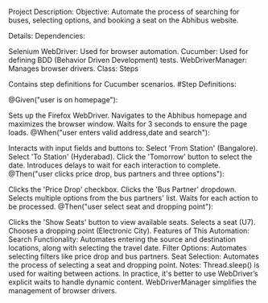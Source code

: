 Project Description:
Objective:
Automate the process of searching for buses, selecting options, and booking a seat on the Abhibus website.

Details:
Dependencies:

Selenium WebDriver: Used for browser automation.
Cucumber: Used for defining BDD (Behavior Driven Development) tests.
WebDriverManager: Manages browser drivers.
Class: Steps

Contains step definitions for Cucumber scenarios.
#Step Definitions:

@Given("user is on homepage"):

Sets up the Firefox WebDriver.
Navigates to the Abhibus homepage and maximizes the browser window.
Waits for 3 seconds to ensure the page loads.
@When("user enters valid address,date and search"):

Interacts with input fields and buttons to:
Select 'From Station' (Bangalore).
Select 'To Station' (Hyderabad).
Click the 'Tomorrow' button to select the date.
Introduces delays to wait for each interaction to complete.
@Then("user clicks price drop, bus partners and three options"):

Clicks the 'Price Drop' checkbox.
Clicks the 'Bus Partner' dropdown.
Selects multiple options from the bus partners' list.
Waits for each action to be processed.
@Then("user select seat and dropping point"):

Clicks the 'Show Seats' button to view available seats.
Selects a seat (U7).
Chooses a dropping point (Electronic City).
Features of This Automation:
Search Functionality: Automates entering the source and destination locations, along with selecting the travel date.
Filter Options: Automates selecting filters like price drop and bus partners.
Seat Selection: Automates the process of selecting a seat and dropping point.
Notes:
Thread.sleep() is used for waiting between actions. In practice, it's better to use WebDriver’s explicit waits to handle dynamic content.
WebDriverManager simplifies the management of browser drivers.
